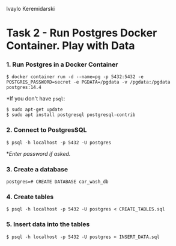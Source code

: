 Ivaylo Keremidarski
# Task 2 - Run Postgres Docker Container. Play with Data

### 1. Run Postgres in a Docker Container
```
$ docker container run -d --name=pg -p 5432:5432 -e POSTGRES_PASSWORD=secret -e PGDATA=/pgdata -v /pgdata:/pgdata postgres:14.4
```

*If you don't have `psql`:
```
$ sudo apt-get update
$ sudo apt install postgresql postgresql-contrib 
```

### 2. Connect to PostgresSQL
```
$ psql -h localhost -p 5432 -U postgres
```
**Enter password if asked.*

### 3. Create a database
```
postgres=# CREATE DATABASE car_wash_db
```

### 4. Create tables
```
$ psql -h localhost -p 5432 -U postgres < CREATE_TABLES.sql
```

### 5. Insert data into the tables
```
$ psql -h localhost -p 5432 -U postgres < INSERT_DATA.sql
```

